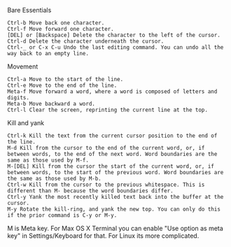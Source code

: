 Bare Essentials

    Ctrl-b Move back one character.
    Ctrl-f Move forward one character.
    [DEL] or [Backspace] Delete the character to the left of the cursor.
    Ctrl-d Delete the character underneath the cursor.
    Ctrl-_ or C-x C-u Undo the last editing command. You can undo all the way back to an empty line.

Movement

    Ctrl-a Move to the start of the line.
    Ctrl-e Move to the end of the line.
    Meta-f Move forward a word, where a word is composed of letters and digits.
    Meta-b Move backward a word.
    Ctrl-l Clear the screen, reprinting the current line at the top.

Kill and yank

    Ctrl-k Kill the text from the current cursor position to the end of the line.
    M-d Kill from the cursor to the end of the current word, or, if between words, to the end of the next word. Word boundaries are the same as those used by M-f.
    M-[DEL] Kill from the cursor the start of the current word, or, if between words, to the start of the previous word. Word boundaries are the same as those used by M-b.
    Ctrl-w Kill from the cursor to the previous whitespace. This is different than M- because the word boundaries differ.
    Ctrl-y Yank the most recently killed text back into the buffer at the cursor.
    M-y Rotate the kill-ring, and yank the new top. You can only do this if the prior command is C-y or M-y.

M is Meta key. For Max OS X Terminal you can enable "Use option as meta key" in Settings/Keyboard for that. For Linux its more complicated.
